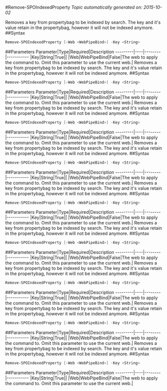 #Remove-SPOIndexedProperty
*Topic automatically generated on: 2015-10-02*

Removes a key from propertybag to be indexed by search. The key and it's value retain in the propertybag, however it will not be indexed anymore.
##Syntax
```powershell
Remove-SPOIndexedProperty [-Web <WebPipeBind>] -Key <String>
```


##Parameters
Parameter|Type|Required|Description
---------|----|--------|-----------
|Key|String|True||
|Web|WebPipeBind|False|The web to apply the command to. Omit this parameter to use the current web.|
Removes a key from propertybag to be indexed by search. The key and it's value retain in the propertybag, however it will not be indexed anymore.
##Syntax
```powershell
Remove-SPOIndexedProperty [-Web <WebPipeBind>] -Key <String>
```


##Parameters
Parameter|Type|Required|Description
---------|----|--------|-----------
|Key|String|True||
|Web|WebPipeBind|False|The web to apply the command to. Omit this parameter to use the current web.|
Removes a key from propertybag to be indexed by search. The key and it's value retain in the propertybag, however it will not be indexed anymore.
##Syntax
```powershell
Remove-SPOIndexedProperty [-Web <WebPipeBind>] -Key <String>
```


##Parameters
Parameter|Type|Required|Description
---------|----|--------|-----------
|Key|String|True||
|Web|WebPipeBind|False|The web to apply the command to. Omit this parameter to use the current web.|
Removes a key from propertybag to be indexed by search. The key and it's value retain in the propertybag, however it will not be indexed anymore.
##Syntax
```powershell
Remove-SPOIndexedProperty [-Web <WebPipeBind>] -Key <String>
```


##Parameters
Parameter|Type|Required|Description
---------|----|--------|-----------
|Key|String|True||
|Web|WebPipeBind|False|The web to apply the command to. Omit this parameter to use the current web.|
Removes a key from propertybag to be indexed by search. The key and it's value retain in the propertybag, however it will not be indexed anymore.
##Syntax
```powershell
Remove-SPOIndexedProperty [-Web <WebPipeBind>] -Key <String>
```


##Parameters
Parameter|Type|Required|Description
---------|----|--------|-----------
|Key|String|True||
|Web|WebPipeBind|False|The web to apply the command to. Omit this parameter to use the current web.|
Removes a key from propertybag to be indexed by search. The key and it's value retain in the propertybag, however it will not be indexed anymore.
##Syntax
```powershell
Remove-SPOIndexedProperty [-Web <WebPipeBind>] -Key <String>
```


##Parameters
Parameter|Type|Required|Description
---------|----|--------|-----------
|Key|String|True||
|Web|WebPipeBind|False|The web to apply the command to. Omit this parameter to use the current web.|
Removes a key from propertybag to be indexed by search. The key and it's value retain in the propertybag, however it will not be indexed anymore.
##Syntax
```powershell
Remove-SPOIndexedProperty [-Web <WebPipeBind>] -Key <String>
```


##Parameters
Parameter|Type|Required|Description
---------|----|--------|-----------
|Key|String|True||
|Web|WebPipeBind|False|The web to apply the command to. Omit this parameter to use the current web.|
Removes a key from propertybag to be indexed by search. The key and it's value retain in the propertybag, however it will not be indexed anymore.
##Syntax
```powershell
Remove-SPOIndexedProperty [-Web <WebPipeBind>] -Key <String>
```


##Parameters
Parameter|Type|Required|Description
---------|----|--------|-----------
|Key|String|True||
|Web|WebPipeBind|False|The web to apply the command to. Omit this parameter to use the current web.|
Removes a key from propertybag to be indexed by search. The key and it's value retain in the propertybag, however it will not be indexed anymore.
##Syntax
```powershell
Remove-SPOIndexedProperty [-Web <WebPipeBind>] -Key <String>
```


##Parameters
Parameter|Type|Required|Description
---------|----|--------|-----------
|Key|String|True||
|Web|WebPipeBind|False|The web to apply the command to. Omit this parameter to use the current web.|
